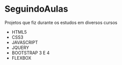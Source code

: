 # SeguindoAulas
Projetos que fiz durante os estudos em diversos cursos


- HTML5
- CSS3
- JAVASCRIPT
- JQUERY
- BOOTSTRAP 3 E 4
- FLEXBOX
